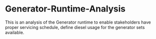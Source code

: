 # Generator-Runtime-Analysis
This is an analysis of the Generator runtime to enable stakeholders have proper servicing schedule, define diesel usage for the generator sets available.
